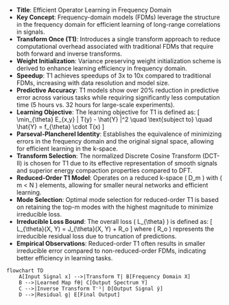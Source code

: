 - **Title**: Efficient Operator Learning in Frequency Domain
- **Key Concept**: Frequency-domain models (FDMs) leverage the structure in the frequency domain for efficient learning of long-range correlations in signals.
- **Transform Once (T1)**: Introduces a single transform approach to reduce computational overhead associated with traditional FDMs that require both forward and inverse transforms.
- **Weight Initialization**: Variance preserving weight initialization scheme is derived to enhance learning efficiency in frequency domain.
- **Speedup**: T1 achieves speedups of 3x to 10x compared to traditional FDMs, increasing with data resolution and model size.
- **Predictive Accuracy**: T1 models show over 20% reduction in predictive error across various tasks while requiring significantly less computation time (5 hours vs. 32 hours for large-scale experiments).
- **Learning Objective**: The learning objective for T1 is defined as:
  \[
  \min_{\theta} E_{x,y} \| T(y) - \hat{Y} \|^2 \quad \text{subject to} \quad \hat{Y} = f_{\theta} \cdot T(x)
  \]
- **Parseval-Plancherel Identity**: Establishes the equivalence of minimizing errors in the frequency domain and the original signal space, allowing for efficient learning in the k-space.
- **Transform Selection**: The normalized Discrete Cosine Transform (DCT-II) is chosen for T1 due to its effective representation of smooth signals and superior energy compaction properties compared to DFT.
- **Reduced-Order T1 Model**: Operates on a reduced k-space \( D_m \) with \( m < N \) elements, allowing for smaller neural networks and efficient learning.
- **Mode Selection**: Optimal mode selection for reduced-order T1 is based on retaining the top-m modes with the highest magnitude to minimize irreducible loss.
- **Irreducible Loss Bound**: The overall loss \( L_{\theta} \) is defined as:
  \[
  L_{\theta}(X, Y) = J_{\theta}(X, Y) + R_o
  \]
  where \( R_o \) represents the irreducible residual loss due to truncation of predictions.
- **Empirical Observations**: Reduced-order T1 often results in smaller irreducible error compared to non-reduced-order FDMs, indicating better efficiency in learning tasks.

```mermaid
flowchart TD
    A[Input Signal x] -->|Transform T| B[Frequency Domain X]
    B -->|Learned Map fθ| C[Output Spectrum Y]
    C -->|Inverse Transform T⁻¹| D[Output Signal ŷ]
    D -->|Residual g| E[Final Output]
```
